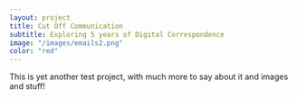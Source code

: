 ```yaml
---
layout: project
title: Cut Off Communication
subtitle: Exploring 5 years of Digital Correspondence
image: "/images/emails2.png"
color: "red"
---
```


This is yet another test project, with much more to say about it and images and stuff! 